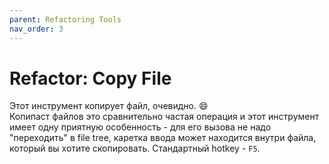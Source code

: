 ```yaml
---
parent: Refactoring Tools
nav_order: 3
---
```


# Refactor: Copy File

Этот инструмент копирует файл, очевидно. :smile:<br>
Копипаст файлов это сравнительно частая операция и этот инструмент имеет одну приятную особенность - для его вызова не надо "переходить" в file tree, каретка ввода может находится внутри файла, который вы хотите скопировать. Стандартный hotkey - `F5`.